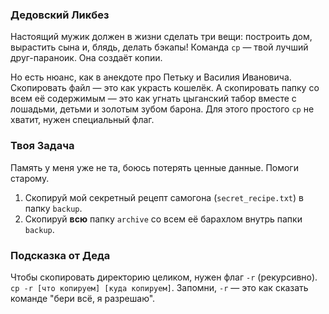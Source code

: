 ### Дедовский Ликбез

Настоящий мужик должен в жизни сделать три вещи: построить дом, вырастить сына и, блядь, делать бэкапы! Команда `cp` — твой лучший друг-параноик. Она создаёт копии.

Но есть нюанс, как в анекдоте про Петьку и Василия Ивановича. Скопировать файл — это как украсть кошелёк. А скопировать папку со всем её содержимым — это как угнать цыганский табор вместе с лошадьми, детьми и золотым зубом барона. Для этого простого `cp` не хватит, нужен специальный флаг.

### Твоя Задача

Память у меня уже не та, боюсь потерять ценные данные. Помоги старому.

1.  Скопируй мой секретный рецепт самогона (`secret_recipe.txt`) в папку `backup`.
2.  Скопируй **всю** папку `archive` со всем её барахлом внутрь папки `backup`.

### Подсказка от Деда

Чтобы скопировать директорию целиком, нужен флаг `-r` (рекурсивно). `cp -r [что копируем] [куда копируем]`. Запомни, `-r` — это как сказать команде "бери всё, я разрешаю".
